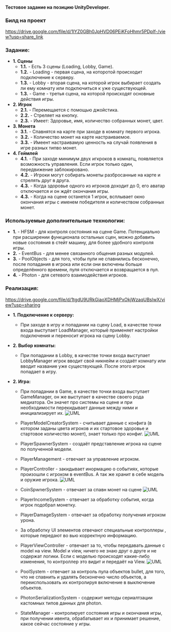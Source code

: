 #### Тестовое задание на позицию UnityDeveloper.

### **Билд на проект**
https://drive.google.com/file/d/1lYZ0GBh0JpHVD06PEiKFoHhmr5PDpIf-/view?usp=share_link

### **Задание:** 
+ **1. Сцены**
  + **1.1.** - Есть 3 сцены (Loading, Lobby, Game).
  + **1.2.** - Loading - первая сцена, на которотой происходит подключение к серверу.
  + **1.3.** - Lobby - вторая сцена, на которой игрок выбирает создать ли ему комнату или подключиться к уже существующей.
  + **1.3.** - Game - третья сцена, на которой происходят основные действия игры.
+ **2. Игрок**
  + **2.1.** - Перемещается с помощью джойстика.
  + **2.2.** - Стреляет на кнопку.
  + **2.3.** - Имеет: Здоровье, имя, количество собранных монет, цвет.
+ **3. Монета**
  + **3.1.** - Спавнятся на карте при заходе в комнату первого игрока.
  + **3.2.** - Количество монет на карте настраиваемое.
  + **3.3.** - Имеент настраивамую ценность на случай появления в игре разных типво монет.
+ **4. Геймлей**
  + **4.1.** - При заходе минимум двух игкроков в комнатц, появляется возможность управления. Если игрок только один, передвижение заблокировано.
  + **4.2.** - Игроки могут собирать монеты разбросанные на карте и стрелять друг в друга.
  + **4.3.** - Когда здоровье одного из игроков доходит до 0, его аватар отключается и он ждёт окончания игры.
  + **4.3.** - Когда на сцене останется 1 игрок, всплывает окно окончания игры с именем победителя и количеством собранных монет.

### **Используемые дополнительные технологии:**
  + **1.** - HFSM - для контроля состояния на сцене Game. Потенциально при расширении функционала остальных сцен, можно добавить новые состояния в стейт машину, для более удобного контроля игры.
  + **2.** - EventBus - для менее связанного общения разных модулей.
  + **3.** - PoolObjects - для того, чтобы пули не спавнились бесконечно, после попадания в игрока или если они включены больше определённого времени, пуля отключается и возвращается в пул.
  + **4.** - Photon - для сетевого взаимодействия игроков.

### **Реализация:** 
https://drive.google.com/file/d/1tgdU9URkGiaoXDHMjPxOkjWzaqUBslwX/view?usp=sharing

+ **1. Подключение к серверу:**

  + При заходе в игру и попадании на сцену Load, в качестве точки входа выступает LoadManager, которыё применяет настройки подключения и переносит игрока на сцену Lobby.

+ **2. Выбор комнаты:**
  + При попадании в Lobby, в качестве точки входа выступает LobbyManager игрок вводит свой никнейм и создаёт комнату или вводит название уже существующей. После этого игрок попадает в игру.

+ **2. Игра:**
  + При попадании в Game, в качестве точки входа выступает GameManager, он же выступает в качестве своего рода медиатора. Он значет про системы на сцене и при необходимости перекидывает данные между ними и инициализирует их.
![UML](https://user-images.githubusercontent.com/107647367/229501518-58592866-7b12-4ffa-9bf7-9c939e0781af.png)

  + PlayerModelCreatorSystem - считывает данные с конфига (в котором заданы цвета игроков и их стартовое здоровье и стартовое количество монет), знает только про конфиг.
![UML](https://user-images.githubusercontent.com/107647367/229501767-15ed2552-857b-4a09-9c06-79118ef81e40.png)

  + PlayerSpawnerSystem - создаёт представление игрока на сцене по полученной модели.
  + PlayerManagement - отвечает за управление игроком.
  + PlayerController - закидывает инормацию о событиях, которые произошли с игроком в eventBus. А так же хранит в себе модель и оружие игрока.
![UML](https://user-images.githubusercontent.com/107647367/229504105-a27c797e-48c2-470b-a3de-c814881d3abf.png)

  + CoinSpwnerSystem - отвечает за спавн монет на сцене
  ![UML](https://user-images.githubusercontent.com/107647367/229504562-5e310d9b-e4ac-458f-9758-dcdd2285919f.png)

  + PlayerIncomeSystem - отвечает за обработку события, когда игрок подобрал монетку.
  + PlayerDamageSystem - отвечает за обработку получения игроком урона.
  
  + За обработку UI элементов отвечают специальные контроллеры , которые передают во вью корректную информацию.
  + PlayerViewController - отвечает за то, чтобы передавать данные с model на view. Model и view, ничего не знаю друг о друге и не содержат логики. Если с моделью происходят какие-либо изменения, то контроллер это видит и передаёт на View.
![UML](https://user-images.githubusercontent.com/107647367/229505940-80d88d7f-c9e6-4b52-9f2c-e719ae4e0aea.png)

  + PoolSystem - отвечает за контроль пула объектов bullet, для того, что не спавнить и удалять бесконечно число объектов, а переиспользовать их контролируя включение в выключение объектов.
  + PhotonSerializationSystem - содержит методы сериалтзации кастомных типов данных для photon.
  + StateManager - контролирует состояния игры и окончания игры, при получении ивента, обрабатывает их и принимает решение, какое сейчас состояние у игры.
